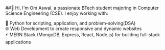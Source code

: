 ##👋 Hi, I'm Om Aswal, a passionate BTech student majoring in Computer Science Engineering (CSE). I enjoy working with:

🐍 Python for scripting, application, and problem-solving(DSA)</br>
🌐 Web Development to create responsive and dynamic websites</br>
⚡ MERN Stack (MongoDB, Express, React, Node.js) for building full-stack applications</br>
